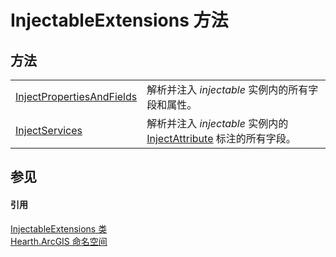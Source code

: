 # InjectableExtensions 方法




## 方法
<table>
<tr>
<td><a href="M_Hearth_ArcGIS_InjectableExtensions_InjectPropertiesAndFields">InjectPropertiesAndFields</a></td>
<td>解析并注入 <em>injectable</em> 实例内的所有字段和属性。</td></tr>
<tr>
<td><a href="M_Hearth_ArcGIS_InjectableExtensions_InjectServices">InjectServices</a></td>
<td>解析并注入 <em>injectable</em> 实例内的 <a href="T_Hearth_ArcGIS_InjectAttribute">InjectAttribute</a> 标注的所有字段。</td></tr>
</table>

## 参见


#### 引用
<a href="T_Hearth_ArcGIS_InjectableExtensions">InjectableExtensions 类</a>  
<a href="N_Hearth_ArcGIS">Hearth.ArcGIS 命名空间</a>  
